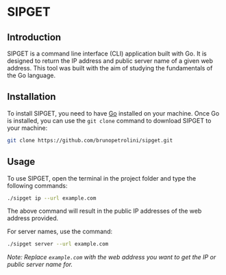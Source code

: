 # SIPGET

## Introduction

SIPGET is a command line interface (CLI) application built with Go. It is designed to return the IP address and public server name of a given web address. This tool was built with the aim of studying the fundamentals of the Go language.

## Installation

To install SIPGET, you need to have [Go](https://go.dev/doc/install) installed on your machine. Once Go is installed, you can use the `git clone` command to download SIPGET to your machine:

```bash
git clone https://github.com/brunopetrolini/sipget.git
```

## Usage

To use SIPGET, open the terminal in the project folder and type the following commands:

```bash
./sipget ip --url example.com
```

The above command will result in the public IP addresses of the web address provided.

For server names, use the command:

```bash
./sipget server --url example.com
```

_Note: Replace `example.com` with the web address you want to get the IP or public server name for._
